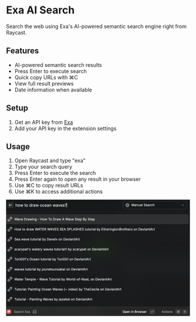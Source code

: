 # Exa AI Search

Search the web using Exa's AI-powered semantic search engine right from Raycast.

## Features

- AI-powered semantic search results
- Press Enter to execute search
- Quick copy URLs with ⌘C
- View full result previews
- Date information when available

## Setup

1. Get an API key from [Exa](https://exa.ai)
2. Add your API key in the extension settings

## Usage

1. Open Raycast and type "exa"
2. Type your search query
3. Press Enter to execute the search
4. Press Enter again to open any result in your browser
5. Use ⌘C to copy result URLs
6. Use ⌘K to access additional actions

![Exa AI Search Screenshot](media/screenshot.png)
